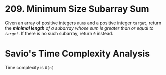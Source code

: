 # 209. Minimum Size Subarray Sum

Given an array of positive integers `nums` and a positive integer `target`, return the _**minimal length** of a subarray whose sum is greater than or equal to `target`_. If there is no such subarray, return `0` instead.

# Savio's Time Complexity Analysis

Time complexity is `O(n)`

